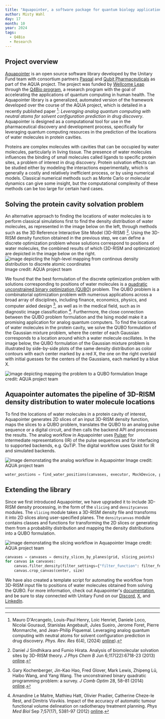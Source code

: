 ```yaml
---
title: "Aquapointer, a software package for quantum biology applications" 
author: Misty Wahl
day: 17
month: 10
year: 2024
tags: 
  - Q4Bio
  - Research
---
```


## Project overview

[Aquapointer](https://github.com/unitaryfund/aquapointer) is an open source software library developed by the Unitary Fund team with consortium partners [Pasqal](https://www.pasqal.com/) and [Qubit Pharmaceuticals](https://www.qubit-pharmaceuticals.com/) as part of the AQUA project.
The project was funded by [Wellcome Leap](https://wellcomeleap.org/) through the [Q4Bio program](https://wellcomeleap.org/q4bio/), a research program with the goal of accelerating the applications of quantum computing in human health. 
The Aquapointer library is a generalized, automated version of the framework developed over the course of the AQUA project, which is detailed in a recently published paper [^1]: _Leveraging analog quantum computing with neutral atoms for solvent configuration prediction in drug discovery_.
Aquapointer is designed as a computational tool for use in the pharmaceutical discovery and development process, specifically for leveraging quantum computing resources in the prediction of the locations of water molecules in protein cavities.

Proteins are complex molecules with cavities that can be occupied by water molecules, particularly in living tissue.
The presence of water molecules influences the binding of small molecules called ligands to specific protein sites, a problem of interest in drug discovery.
Protein solvation effects can be studied either by modeling the interactions experimentally, which is generally a costly and relatively inefficient process, or by using numerical models.
Classical numerical methods such as Monte Carlo or molecular dynamics can give some insight, but the computational complexity of these methods can be too large for certain hard cases. 

## Solving the protein cavity solvation problem

An alternative approach to finding the locations of water molecules is to perform classical simulations first to find the density distribution of water molecules, as represented in the image below on the left, through methods such as the 3D Reference Interactive Site Model (3D-RISM) [^2]. 
Using the 3D-RISM density function obtained in the previous step, we can define a discrete optimization problem whose solutions correspond to positions of water molecules, the combined results of which (3D-RISM and optimization) are depicted in the image below on the right.
![image depicting the high-level mapping from continous density distribution to discrete atomic coordinates](/images/aquapointer_3DRISM_motivation.png)
Image credit: AQUA project team

We found that the best formulation of the discrete optimization problem with solutions corresponding to positions of water molecules is a [quadratic unconstrained binary optimization (QUBO)](https://en.wikipedia.org/wiki/Quadratic_unconstrained_binary_optimization) problem.
The QUBO problem is a combinatorial optimization problem with numerous applications across a broad array of disciplines, including finance, economics, physics, and computer aided design [^3], as well as in the medical field, such as in diagnostic image classification [^4].
Furthermore, the close connection between the QUBO problem formulation and the Ising model make it a promising application for analog quantum computers.
To find the locations of water molecules in the protein cavity, we solve the QUBO formulation of the Gaussian mixture problem, where the center of each Gaussian corresponds to a location around which a water molecule oscillates. 
In the image below, the QUBO formulation of the Gaussian mixture problem is illustrated by side-by-side plots of the same density distribution as color contours with each center marked by a red X, the one on the right overlaid with initial guesses for the centers of the Gaussians, each marked by a blue X.

![image depicting mapping the problem to a QUBO formulation](/images/aquapointer_QUBO_plots.png)
Image credit: AQUA project team

## Aquapointer automates the pipeline of 3D-RISM density distribution to water molecule locations

To find the locations of water molecules in a protein cavity of interest, Aquapointer generates 2D slices of an input 3D-RISM density function, maps the slices to a QUBO problem, translates the QUBO to an analog pulse sequence or a digital circuit, and then calls the backend API and processes the results.
The analog workflow in Aquapointer uses [Pulser](https://github.com/pasqal-io/Pulser) for intermediate representations (IR) of the pulse sequences and for interfacing to supported backends, e.g. QuTiP.
The digital workflow uses Qiskit for IR and simulated backends.

![image demonstating the analog workflow in Aquapointer](/images/aquapointer_analogflow.png)
Image credit: AQUA project team

```python
water_postions = find_water_positions(canvases, executor, MockDevice, pulse_settings)
```

## Extending the library

Since we first introduced Aquapointer, we have upgraded it to include 3D-RISM density processing, in the form of the `slicing` and `densitycanvas` modules.
The `slicing` module takes a 3D-RISM density file and transforms it into 2D slices along user-specified planes. 
The `densitycanvas` module contains classes and functions for transforming the 2D slices or generating them from a probability distribution and mapping the density distributions into a QUBO formulation.

![image demonstating the slicing workflow in Aquapointer](/images/aquapointer_slicing.png)
Image credit: AQUA project team

```python
canvases = canvases = density_slices_by_planes(grid, slicing_points)
for canvas in canvases:
    canvas.filter_density(filter_settings={"filter_function": filter_fn, "sigma": sigma})
    canvas.crop_canvas(center, size) 
```

We have also created a template script for automating the workflow from 3D-RISM input file to positions of water molecules obtained from solving the QUBO.
For more information, check out Aquapointer's [documentation](https://aquapointer.readthedocs.io/en/latest/), and be sure to stay connected with Unitary Fund on our [Discord](https://discord.com/invite/JqVGmpkP96), [X](https://twitter.com/unitaryfund), and [LinkedIn](https://www.linkedin.com/company/unitary.foundation/).

------------------------------------------------------

[^1]: Mauro D'Arcangelo, Louis-Paul Henry, Loic Henriet, Daniele Loco, Nicolai Gouraud, Stanislas Angebault, Jules Sueiro, Jerome Foret, Pierre Monmarche, and Jean-Philip Piquemal. Leveraging analog quantum computing with neutral atoms for solvent configuration prediction in drug discovery. _Phys. Rev. Res_ 6(4), (2024) [online](https://journals.aps.org/prresearch/pdf/10.1103/PhysRevResearch.6.043020)).
[^2]: Daniel J Sindhikara and Fumio Hirata. Analysis of biomolecular solvation sites by 3D-RISM theory. _J Phys Chem B_ Jun 6;117(22):6718-23 (2013) [online](https://pubmed.ncbi.nlm.nih.gov/23675899/).
[^3]: Gary Kochenberger, Jin-Kao Hao, Fred Glover, Mark Lewis, Zhipeng Lü, Haibo Wang, and Yang Wang. The unconstrained binary quadratic programming
problem: a survey. _J Comb Optim_ 28, 58–81 (2014) [online](https://leeds-faculty.colorado.edu/glover/454%20-%20xQx%20survey%20article%20as%20published%202014.pdf).
[^4]: Amandine Le Maitre, Mathieu Hatt, Olivier Pradier, Catherine Cheze-le Rest, and Dimitris Visvikis. Impact of the accuracy of automatic tumour functional volume delineation on radiotherapy treatment planning. _Phys Med Biol_ Sep 7;57(17), 5381-97 (2012) [online](https://pubmed.ncbi.nlm.nih.gov/22864012/).
